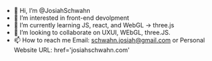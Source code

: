 - 👋 Hi, I’m @JosiahSchwahn
- 👀 I’m interested in front-end devolpment
- 🌱 I’m currently learning JS, react, and WebGL -> three.js
- 💞️ I’m looking to collaborate on UXUI, WEbGL, three.JS.
- 📫 How to reach me 
      Email: schwahn.josiah@gmail.com 
      or 
      Personal Website URL: <a>href='josiahschwahn.com'</a>

<!---
JosiahSchwahn/JosiahSchwahn is a ✨ special ✨ repository because its `README.md` (this file) appears on your GitHub profile.
You can click the Preview link to take a look at your changes.
--->
